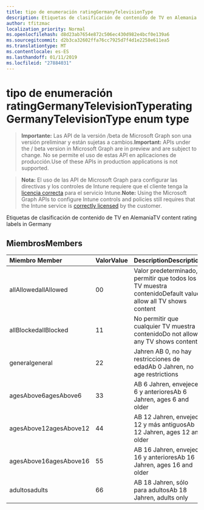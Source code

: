 ```yaml
---
title: tipo de enumeración ratingGermanyTelevisionType
description: Etiquetas de clasificación de contenido de TV en Alemania
author: tfitzmac
localization_priority: Normal
ms.openlocfilehash: d8d23ab7654e872c506ec430d982e4bcf0e139a6
ms.sourcegitcommit: d2b3ca32602ffa76cc7925d7f4d1e2258e611ea5
ms.translationtype: MT
ms.contentlocale: es-ES
ms.lasthandoff: 01/11/2019
ms.locfileid: "27884031"
---
```

# <a name="ratinggermanytelevisiontype-enum-type"></a><span data-ttu-id="2da58-103">tipo de enumeración ratingGermanyTelevisionType</span><span class="sxs-lookup"><span data-stu-id="2da58-103">ratingGermanyTelevisionType enum type</span></span>

> <span data-ttu-id="2da58-104">**Importante:** Las API de la versión /beta de Microsoft Graph son una versión preliminar y están sujetas a cambios.</span><span class="sxs-lookup"><span data-stu-id="2da58-104">**Important:** APIs under the / beta version in Microsoft Graph are in preview and are subject to change.</span></span> <span data-ttu-id="2da58-105">No se permite el uso de estas API en aplicaciones de producción.</span><span class="sxs-lookup"><span data-stu-id="2da58-105">Use of these APIs in production applications is not supported.</span></span>

> <span data-ttu-id="2da58-106">**Nota:** El uso de las API de Microsoft Graph para configurar las directivas y los controles de Intune requiere que el cliente tenga la [licencia correcta](https://go.microsoft.com/fwlink/?linkid=839381) para el servicio Intune.</span><span class="sxs-lookup"><span data-stu-id="2da58-106">**Note:** Using the Microsoft Graph APIs to configure Intune controls and policies still requires that the Intune service is [correctly licensed](https://go.microsoft.com/fwlink/?linkid=839381) by the customer.</span></span>

<span data-ttu-id="2da58-107">Etiquetas de clasificación de contenido de TV en Alemania</span><span class="sxs-lookup"><span data-stu-id="2da58-107">TV content rating labels in Germany</span></span>
## <a name="members"></a><span data-ttu-id="2da58-108">Miembros</span><span class="sxs-lookup"><span data-stu-id="2da58-108">Members</span></span>
|<span data-ttu-id="2da58-109">Miembro	</span><span class="sxs-lookup"><span data-stu-id="2da58-109">Member</span></span>|<span data-ttu-id="2da58-110">Valor</span><span class="sxs-lookup"><span data-stu-id="2da58-110">Value</span></span>|<span data-ttu-id="2da58-111">Description</span><span class="sxs-lookup"><span data-stu-id="2da58-111">Description</span></span>|
|:---|:---|:---|
|<span data-ttu-id="2da58-112">allAllowed</span><span class="sxs-lookup"><span data-stu-id="2da58-112">allAllowed</span></span>|<span data-ttu-id="2da58-113">0</span><span class="sxs-lookup"><span data-stu-id="2da58-113">0</span></span>|<span data-ttu-id="2da58-114">Valor predeterminado, permitir que todos los TV muestra contenido</span><span class="sxs-lookup"><span data-stu-id="2da58-114">Default value, allow all TV shows content</span></span>|
|<span data-ttu-id="2da58-115">allBlocked</span><span class="sxs-lookup"><span data-stu-id="2da58-115">allBlocked</span></span>|<span data-ttu-id="2da58-116">1</span><span class="sxs-lookup"><span data-stu-id="2da58-116">1</span></span>|<span data-ttu-id="2da58-117">No permitir que cualquier TV muestra contenido</span><span class="sxs-lookup"><span data-stu-id="2da58-117">Do not allow any TV shows content</span></span>|
|<span data-ttu-id="2da58-118">general</span><span class="sxs-lookup"><span data-stu-id="2da58-118">general</span></span>|<span data-ttu-id="2da58-119">2</span><span class="sxs-lookup"><span data-stu-id="2da58-119">2</span></span>|<span data-ttu-id="2da58-120">Jahren AB 0, no hay restricciones de edad</span><span class="sxs-lookup"><span data-stu-id="2da58-120">Ab 0 Jahren, no age restrictions</span></span>|
|<span data-ttu-id="2da58-121">agesAbove6</span><span class="sxs-lookup"><span data-stu-id="2da58-121">agesAbove6</span></span>|<span data-ttu-id="2da58-122">3</span><span class="sxs-lookup"><span data-stu-id="2da58-122">3</span></span>|<span data-ttu-id="2da58-123">AB 6 Jahren, envejece 6 y anteriores</span><span class="sxs-lookup"><span data-stu-id="2da58-123">Ab 6 Jahren, ages 6 and older</span></span>|
|<span data-ttu-id="2da58-124">agesAbove12</span><span class="sxs-lookup"><span data-stu-id="2da58-124">agesAbove12</span></span>|<span data-ttu-id="2da58-125">4</span><span class="sxs-lookup"><span data-stu-id="2da58-125">4</span></span>|<span data-ttu-id="2da58-126">AB 12 Jahren, envejece 12 y más antiguos</span><span class="sxs-lookup"><span data-stu-id="2da58-126">Ab 12 Jahren, ages 12 and older</span></span>|
|<span data-ttu-id="2da58-127">agesAbove16</span><span class="sxs-lookup"><span data-stu-id="2da58-127">agesAbove16</span></span>|<span data-ttu-id="2da58-128">5</span><span class="sxs-lookup"><span data-stu-id="2da58-128">5</span></span>|<span data-ttu-id="2da58-129">AB 16 Jahren, envejece 16 y anteriores</span><span class="sxs-lookup"><span data-stu-id="2da58-129">Ab 16 Jahren, ages 16 and older</span></span>|
|<span data-ttu-id="2da58-130">adultos</span><span class="sxs-lookup"><span data-stu-id="2da58-130">adults</span></span>|<span data-ttu-id="2da58-131">6</span><span class="sxs-lookup"><span data-stu-id="2da58-131">6</span></span>|<span data-ttu-id="2da58-132">AB 18 Jahren, sólo para adultos</span><span class="sxs-lookup"><span data-stu-id="2da58-132">Ab 18 Jahren, adults only</span></span>|





